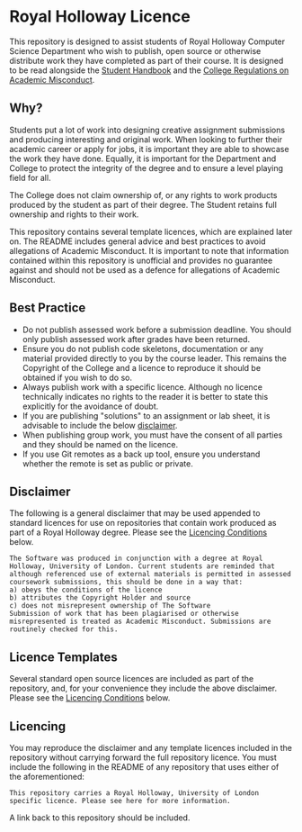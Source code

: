 # Royal Holloway Licence

This repository is designed to assist students of Royal Holloway Computer Science Department who wish to publish, open source or otherwise distribute work they have completed as part of their course. It is designed to be read alongside the [Student Handbook](https://intranet.royalholloway.ac.uk/computerscience/informationforcurrentstudents/home.aspx) and the [College Regulations on Academic Misconduct](https://intranet.royalholloway.ac.uk/staff/teaching/aqpo/academic-regulations-and-policies/academic-regulations-and-policies.aspx).

## Why? 

Students put a lot of work into designing creative assignment submissions and producing interesting and original work. When looking to further their academic career or apply for jobs, it is important they are able to showcase the work they have done. 
Equally, it is important for the Department and College to protect the integrity of the degree and to ensure a level playing field for all. 

The College does not claim ownership of, or any rights to work products produced by the student as part of their degree. The Student retains full ownership and rights to their work. 

This repository contains several template licences, which are explained later on. The README includes general advice and best practices to avoid allegations of Academic Misconduct. It is important to note that information contained within this repository is unofficial and provides no guarantee against and should not be used as a defence for allegations of Academic Misconduct. 

## Best Practice
- Do not publish assessed work before a submission deadline. You should only publish assessed work after grades have been returned.
- Ensure you do not publish code skeletons, documentation or any material provided directly to you by the course leader. This remains the Copyright of the College and a licence to reproduce it should be obtained if you wish to do so. 
- Always publish work with a specific licence. Although no licence technically indicates no rights to the reader it is better to state this explicitly for the avoidance of doubt. 
- If you are publishing "solutions" to an assignment or lab sheet, it is advisable to include the below [disclaimer](#disclaimer).
- When publishing group work, you must have the consent of all parties and they should be named on the licence. 
- If you use Git remotes as a back up tool, ensure you understand whether the remote is set as public or private. 

## Disclaimer

The following is a general disclaimer that may be used appended to standard licences for use on repositories that contain work produced as part of a Royal Holloway degree. Please see the [Licencing Conditions](#licencing) below. 

```
The Software was produced in conjunction with a degree at Royal Holloway, University of London. Current students are reminded that although referenced use of external materials is permitted in assessed coursework submissions, this should be done in a way that: 
a) obeys the conditions of the licence 
b) attributes the Copyright Holder and source 
c) does not misrepresent ownership of The Software
Submission of work that has been plagiarised or otherwise misrepresented is treated as Academic Misconduct. Submissions are routinely checked for this. 
```

## Licence Templates
Several standard open source licences are included as part of the repository, and, for your convenience they include the above disclaimer. Please see the [Licencing Conditions](#licencing) below. 

## Licencing

You may reproduce the disclaimer and any template licences included in the repository without carrying forward the full repository licence. You must include the following in the README of any repository that uses either of the aforementioned: 

```
This repository carries a Royal Holloway, University of London specific licence. Please see here for more information. 
``` 

A link back to this repository should be included. 